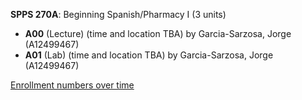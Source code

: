 **SPPS 270A**: Beginning Spanish/Pharmacy I (3 units)

- **A00** (Lecture) (time and location TBA) by Garcia-Sarzosa, Jorge (A12499467)
- **A01** (Lab) (time and location TBA) by Garcia-Sarzosa, Jorge (A12499467)

[Enrollment numbers over time](./SPPS270A.tsv)
